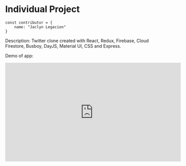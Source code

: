 # Individual Project
```JS
const contributor = {
    name: "Jaclyn Legacion"
}
```

Description: Twitter clone created with React, Redux, Firebase, Cloud Firestore, Busboy, DayJS, Material UI, CSS and Express.


Demo of app:
<iframe width="560" height="315" src="https://www.youtube.com/embed/TZ1j_624Tmw" frameborder="0" allow="accelerometer; autoplay; encrypted-media; gyroscope; picture-in-picture" allowfullscreen></iframe>